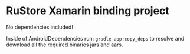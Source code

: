 
# RuStore Xamarin binding project

No dependencies included!

Inside of AndroidDependencies run:
    `gradle app:copy_deps`
to resolve and download all the required binaries jars and aars.

